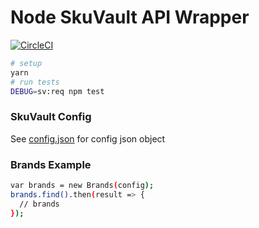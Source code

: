# Node SkuVault API Wrapper

[![CircleCI](https://circleci.com/gh/greenchef/node-skuvault/tree/master.svg?style=svg&circle-token=aaa354d7e3ed01f870f994fac8c038a6ca015229)](https://circleci.com/gh/greenchef/node-skuvault/tree/master)

```sh
# setup
yarn
# run tests
DEBUG=sv:req npm test
```

### SkuVault Config

See [config.json](config.json) for config json object

### Brands Example

```sh
var brands = new Brands(config);
brands.find().then(result => {
  // brands
});
```
